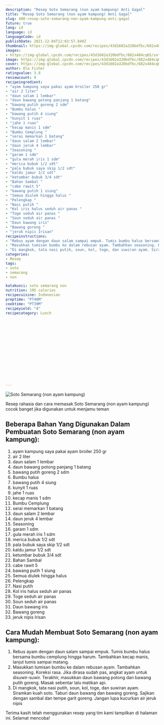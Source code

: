 ```yaml
---
description: "Resep Soto Semarang (non ayam kampung) Anti Gagal"
title: "Resep Soto Semarang (non ayam kampung) Anti Gagal"
slug: 480-resep-soto-semarang-non-ayam-kampung-anti-gagal
future: true
lang: id
language: id
languageCode: id
publishDate: 2021-12-04T12:03:57.840Z 
thumbnail: https://img-global.cpcdn.com/recipes/43d1602a320bdfbc/682x484cq65/soto-semarang-non-ayam-kampung-foto-resep-utama.png
images:
- https://img-global.cpcdn.com/recipes/43d1602a320bdfbc/682x484cq65/soto-semarang-non-ayam-kampung-foto-resep-utama.png
image: https://img-global.cpcdn.com/recipes/43d1602a320bdfbc/682x484cq65/soto-semarang-non-ayam-kampung-foto-resep-utama.png
cover: https://img-global.cpcdn.com/recipes/43d1602a320bdfbc/682x484cq65/soto-semarang-non-ayam-kampung-foto-resep-utama.png
author: Ola Fisher
ratingvalue: 3.8
reviewcount: 9
recipeingredient:
- "ayam kampung saya pakai ayam broiler 250 gr"
- "air 2 liter"
- "daun salam 1 lembar"
- "daun bawang potong panjang 1 batang"
- "bawang putih goreng 2 sdm"
- "Bumbu halus "
- "bawang putih 4 siung"
- "kunyit 1 ruas"
- "jahe 1 ruas"
- "kecap manis 1 sdm"
- "Bumbu Cemplung "
- "serai memarkan 1 batang"
- "daun salam 2 lembar"
- "daun jeruk 4 lembar"
- "Seasoning "
- "garam 1 sdm"
- "gula merah iris 1 sdm"
- "merica bubuk 1/2 sdt"
- "pala bubuk saya skip 1/2 sdt"
- "kaldu jamur 1/2 sdt"
- "ketumbar bubuk 3/4 sdt"
- "Bahan Sambal "
- "cabe rawit 5"
- "bawang putih 1 siung"
- "Semua diulek hingga halus "
- "Pelengkap "
- "Nasi putih "
- "Kol iris halus seduh air panas "
- "Toge seduh air panas "
- "Soun seduh air panas "
- "Daun bawang iris"
- "Bawang goreng "
- "jeruk nipis Irisan"
recipeinstructions:
- "Rebus ayam dengan daun salam sampai empuk. Tumis bumbu halus bersama bumbu cemplung hingga harum. Tambahkan kecap manis, lanjut tumis sampai matang."
- "Masukkan tumisan bumbu ke dalam rebusan ayam. Tambahkan seasoning. Koreksi rasa. Jika dirasa sudah pas, angkat ayam untuk disuwir-suwir. Terakhir, masukkan daun bawang potong dan bawang putih goreng. Masak sebentar lalu matikan api."
- "Di mangkok, tata nasi putih, soun, kol, toge, dan suwiran ayam. Siramkan kuah soto. Taburi daun bawang dan bawang goreng. Sajikan dengan sambal dan tempe garit goreng. Jangan lupa kucurkan air jeruk nipis"
categories:
- Resep
tags:
- soto
- semarang
- non

katakunci: soto semarang non 
nutrition: 195 calories
recipecuisine: Indonesian
preptime: "PT40M"
cooktime: "PT39M"
recipeyield: "4"
recipecategory: Lunch


     
    
    
    
    
    
    
    
    
    
    
      
    
---
```



![Soto Semarang (non ayam kampung)](https://img-global.cpcdn.com/recipes/43d1602a320bdfbc/682x484cq65/soto-semarang-non-ayam-kampung-foto-resep-utama.png)

Resep rahasia dan cara memasak  Soto Semarang (non ayam kampung) cocok banget jika digunakan untuk menjamu teman

<!--inarticleads1-->

## Beberapa Bahan Yang Digunakan Dalam Pembuatan Soto Semarang (non ayam kampung):

1. ayam kampung saya pakai ayam broiler 250 gr
1. air 2 liter
1. daun salam 1 lembar
1. daun bawang potong panjang 1 batang
1. bawang putih goreng 2 sdm
1. Bumbu halus 
1. bawang putih 4 siung
1. kunyit 1 ruas
1. jahe 1 ruas
1. kecap manis 1 sdm
1. Bumbu Cemplung 
1. serai memarkan 1 batang
1. daun salam 2 lembar
1. daun jeruk 4 lembar
1. Seasoning 
1. garam 1 sdm
1. gula merah iris 1 sdm
1. merica bubuk 1/2 sdt
1. pala bubuk saya skip 1/2 sdt
1. kaldu jamur 1/2 sdt
1. ketumbar bubuk 3/4 sdt
1. Bahan Sambal 
1. cabe rawit 5
1. bawang putih 1 siung
1. Semua diulek hingga halus 
1. Pelengkap 
1. Nasi putih 
1. Kol iris halus seduh air panas 
1. Toge seduh air panas 
1. Soun seduh air panas 
1. Daun bawang iris
1. Bawang goreng 
1. jeruk nipis Irisan



<!--inarticleads2-->

## Cara Mudah Membuat Soto Semarang (non ayam kampung):

1. Rebus ayam dengan daun salam sampai empuk. Tumis bumbu halus bersama bumbu cemplung hingga harum. Tambahkan kecap manis, lanjut tumis sampai matang.
1. Masukkan tumisan bumbu ke dalam rebusan ayam. Tambahkan seasoning. Koreksi rasa. Jika dirasa sudah pas, angkat ayam untuk disuwir-suwir. Terakhir, masukkan daun bawang potong dan bawang putih goreng. Masak sebentar lalu matikan api.
1. Di mangkok, tata nasi putih, soun, kol, toge, dan suwiran ayam. Siramkan kuah soto. Taburi daun bawang dan bawang goreng. Sajikan dengan sambal dan tempe garit goreng. Jangan lupa kucurkan air jeruk nipis




Terima kasih telah menggunakan resep yang tim kami tampilkan di halaman ini. Selamat mencoba!
